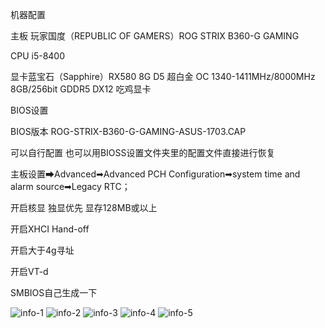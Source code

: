 机器配置

主板 玩家国度（REPUBLIC OF GAMERS）ROG STRIX B360-G GAMING 

CPU i5-8400

显卡蓝宝石（Sapphire）RX580 8G D5 超白金 OC 1340-1411MHz/8000MHz 8GB/256bit GDDR5 DX12 吃鸡显卡

BIOS设置

BIOS版本 ROG-STRIX-B360-G-GAMING-ASUS-1703.CAP  

可以自行配置  也可以用BIOSS设置文件夹里的配置文件直接进行恢复

主板设置➡Advanced➡Advanced PCH Configuration➡system time and alarm source➡Legacy RTC；

开启核显 独显优先 显存128MB或以上

开启XHCI Hand-off 

开启大于4g寻址

开启VT-d                                

SMBIOS自己生成一下

![info-1](https://github.com/soikjk/ASUSROGB360G-RX580-I58400/blob/master/images/mac1015.jpg)
![info-2](https://github.com/soikjk/ASUSROGB360G-RX580-I58400/blob/master/images/jiemaxinxi.jpg)
![info-3](https://github.com/soikjk/ASUSROGB360G-RX580-I58400/blob/master/images/Jietu20181103-100502.jpg)
![info-4](https://github.com/soikjk/ASUSROGB360G-RX580-I58400/blob/master/images/Jietu20181103-100945.jpg)
![info-5](https://github.com/soikjk/ASUSROGB360G-RX580-I58400/blob/master/images/Jietu20181103-101000.jpg)
